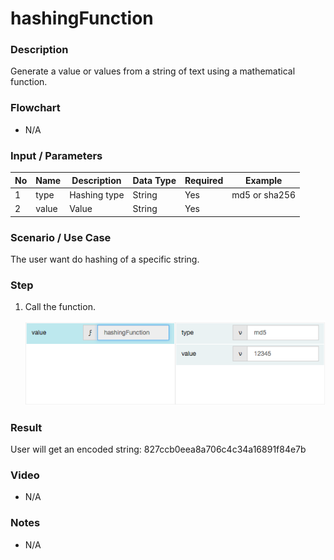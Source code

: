 #  hashingFunction

### Description

 Generate a value or values from a string of text using a mathematical function.

### Flowchart

- N/A

### Input / Parameters

| No | Name | Description | Data Type | Required | Example
| ------ | ------ | ------ |------ | ------ |  ------ | 
| 1 | type | Hashing type | String | Yes | md5 or sha256|
| 2 | value | Value | String | Yes | |

### Scenario / Use Case

The user want do hashing of a specific string.

### Step

1.  Call the function.

    ![](hashingFunction1.png?raw=true)
    
### Result

User will get an encoded string:
827ccb0eea8a706c4c34a16891f84e7b

### Video

- N/A

### Notes

- N/A